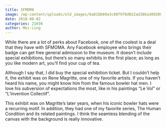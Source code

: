 ```yaml
---
title: SFMOMA
image: /wp-content/uploads/old_images/6a01bb09a3c88f970d022ad386a309200d-pi.jpg
date: 2018-08-02
categories: 21656
author: Mei-Ling
---
```


While there are a lot of perks about Facebook, one of the coolest is a deal that they have with SFMOMA. Any Facebook employee who brings their badge can get free general admission to the museum. It doesn’t include special exhibitions, but there’s so many exhibits in the first place; as long as you like modern art, you’ll find your cup of tea.

Although I say that, I did buy the special exhibition ticket. But I couldn’t help it, the exhibit was on Rene Magritte, one of my favorite artists. If you haven’t heard his name, you might know him from the famous bowler hat men. I love his subversion of expectations the most, like in his paintings “Le Vol” or “L’Invention Collectif”.

This exhibit was on Magritte’s later years, when his iconic bowler hats were a recurring motif. In addition, they had one of my favorite series, The Human Condition and its related paintings. I think the seamless blending of the canvas with the background is really innovative.

